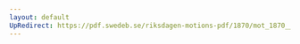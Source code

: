 ```yaml
---
layout: default
UpRedirect: https://pdf.swedeb.se/riksdagen-motions-pdf/1870/mot_1870__ak__00012.pdf
---
```

